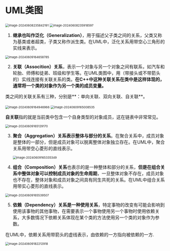 # **UML类图**

<img src="./图片/image-20240608235842191.png" alt="image-20240608235842191" style="zoom:67%;" />

<img src="./图片/image-20240608235918597.png" alt="image-20240608235918597" style="zoom:67%;" />

1. **继承也叫作泛化（Generalization）**，用于描述父子类之间的关系，父类又称为基类或者超类，子类又称作派生类。在UML中，泛化关系用带空心三角形的实线来表示。

<img src="./图片/image-20240609164658785.png" alt="image-20240609164658785" style="zoom: 67%;" />

2. **关联（Assocition）关系**，表示一个对象与另一个对象之间有联系，如汽车和轮胎、师傅和徒弟、班级和学生等。在UML类图中，用（带接头或不带箭头的）实线连接有关联关系的类。**在C++中这种关联关系在类中是这样体现的，通常将一个类的对象作为另一个类的成员变量。**

类之间的关联关系有三种，分别是**：单向关联、双向关联、自关联**。

<img src="./图片/image-20240609164946966.png" alt="image-20240609164946966" style="zoom: 67%;" />

<img src="./图片/image-20240609165008535.png" alt="image-20240609165008535" style="zoom: 67%;" />

**自关联**指的就是当前类中包含一个自身类型的对象成员，这在链表中非常常见。

<img src="./图片/image-20240609165129170.png" alt="image-20240609165129170" style="zoom: 67%;" />





3. **聚合（Aggregation）关系表示整体与部分的关系**。在聚合关系中，成员对象是整体的一部分，但是成员对象可以脱离整体对象独立存在。在UML中，聚合关系用带空心菱形的直线表示。

   <img src="./图片/image-20240609165335349.png" alt="image-20240609165335349" style="zoom: 67%;" />

4. **组合（Composition）关系**也表示的是一种整体和部分的关系，**但是在组合关系中整体对象可以控制成员对象的生命周期**，一旦整体对象不存在，成员对象也不存在，整体对象和成员对象之间具有同生共死的关系。在UML中组合关系用带实心菱形的直线表示。

<img src="./图片/image-20240609165539507.png" alt="image-20240609165539507" style="zoom: 67%;" />





5. **依赖（Dependency）关系是一种使用关系**，特定事物的改变有可能会影响到使用该事物的其他事物，在需要表示一个事物使用另一个事物时使用依赖关系，大多数情况下依赖关系体现在某个类的方法使用另一个类的对象作为参数。

在UML中，依赖关系用带箭头的虚线表示，由依赖的一方指向被依赖的一方.

<img src="./图片/image-20240609182212918.png" alt="image-20240609182212918" style="zoom: 67%;" />